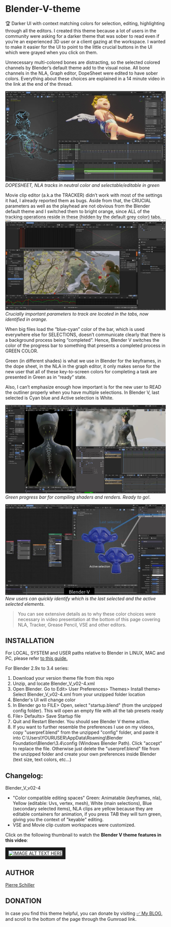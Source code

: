 # Blender-V-theme
🏆 Darker UI with context matching colors for selection, editing, highlighting through all the editors.
I created this theme because a lot of users in the community were asking for a darker theme that was sober to read even if you’re an experienced 3D user or a client gazing at the workspace. I wanted to make it easier for the UI to point to the little crucial buttons in the UI which were grayed when you click on them.

Unnecessary multi-colored bones are distracting, so the selected colored channels by Blender’s default theme add to the visual noise. All bone channels in the NLA, Graph editor, DopeSheet were edited to have sober colors. Everything about these choices are explained in a 14 minute video in the link at the end of the thread.

![Highlight pressed menu button](/img/Blender-Neutral-bone-colors02.webp)
*DOPESHEET, NLA tracks in neutral color and selectable/editable in green*

Movie clip editor (a.k.a the TRACKER) didn’t work with most of the settings it had, I already reported them as bugs. Aside from that, the CRUCIAL parameters as well as the playhead are not obvious from the Blender default theme and I switched them to bright orange, since ALL of the tracking operations reside in these (hidden by the default grey color) tabs.
![Highlight pressed menu button](/img/Blender-Tracking03.webp)
*Crucially important parameters to track are located in the tabs, now identified in orange.*

When big files load the “blue-cyan” color of the bar, which is used everywhere else for SELECTIONS, doesn’t communicate clearly that there is a background process being “completed”.
Hence, Blender V switches the color of the progress bar to something that presents a completed process in GREEN COLOR.

Green (in different shades) is what we use in Blender for the keyframes, in the dope sheet, in the NLA in the graph editor, it only makes sense for the new user that all of these key-to-screen colors for completing a task are presented in Green as in “ready” state.

Also, I can’t emphasize enough how important is for the new user to READ the outliner properly when you have multiple selections. In Blender V, last selected is Cyan blue and Active selection is White.

![Highlight pressed menu button](/img/Loading04.webp)
*Green progress bar for compiling shaders and renders. Ready to go!.*

![Highlight pressed menu button](/img/Selections05.webp)
*New users can quickly identify which is the last selected and the active selected elements.*

> You can see extensive details as to why these color choices were necessary in video presentation at the bottom of this page covering NLA, Tracker, Grease Pencil, VSE and other editors.



## INSTALLATION
For LOCAL, SYSTEM and USER paths relative to Blender in LINUX, MAC and PC, please refer <a href="https://docs.blender.org/manual/en/latest/advanced/blender_directory_layout.html" target="_blank">to this guide.</a><br>

For Blender 2.9x to 3.4 series:
1. Download your version theme file from this repo
2. Unzip, and locate Blender_V_v02-4.xml
3. Open Blender. Go to Edit> User Preferences> Themes> Install theme> Select Blender_V_v02-4.xml from your unzipped folder location
4. Blender's UI will change color
5. In Blender go to FILE> Open, select "startup.blend" (from the unzipped config folder). This will open an empty file with all the tab presets ready
6. File> Defaults> Save Startup file
7. Quit and Restart Blender. You should see Blender V theme active.
8. If you want to further resemble the preferences I use on my videos, copy "userpref.blend" from the unzipped "config" folder, and paste it
into C:\Users\YOURUSER\AppData\Roaming\Blender Foundation\Blender\3.4\config (Windows Blender Path). Click "accept" to replace the file. Otherwise just delete the "userpref.blend" file from the unzipped folder and create your own preferences inside Blender (text size, text colors, etc...)

## Changelog:
Blender_V_v02-4
  - "Color compatible editing spaces" Green: Animatable (keyframes, nla), Yellow (editable: Uvs, vertex, mesh), White (main selections), Blue (secondary selected items), NLA clips are yellow because they are editable containers for animation, if you press TAB they will turn green, giving you the context of "keyable" editing.
  - VSE and Movie clip custom workspaces were customized.
  

Click on the following thumbnail to watch the **Blender V theme features in this video**:

<a href="http://www.youtube.com/watch?feature=player_embedded&v=IbuVWQhV_uk
" target="_blank"><img src="http://img.youtube.com/vi/IbuVWQhV_uk/0.jpg" 
alt="IMAGE ALT TEXT HERE" width="640" height="480" border="10" /></a>

## AUTHOR
<a href="https://github.com/3dcinetv" target="_blank">Pierre Schiller</a><br>

## DONATION
In case you find this theme helpful, you can donate by visiting [:white_check_mark: My BLOG](https://3dcinetv.com/blender-v-darker-ui-for-blender-to-showcase-your-work), and scroll to the bottom of the page through the Gumroad link.
